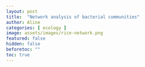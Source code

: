 ```yaml
---
layout: post
title:  "Network analysis of bacterial communities"
author: Aline
categories: [ ecology ]
image: assets/images/rice-network.png
featured: false
hidden: false
beforetoc: ""
toc: true
---
```

